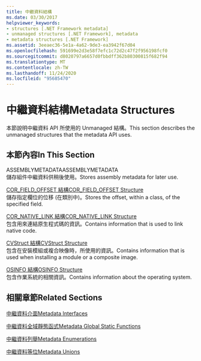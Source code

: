 ```yaml
---
title: 中繼資料結構
ms.date: 03/30/2017
helpviewer_keywords:
- structures [.NET Framework metadata]
- unmanaged structures [.NET Framework], metadata
- metadata structures [.NET Framework]
ms.assetid: 3eeaec36-5e1a-4a62-9de3-ea3942f67d04
ms.openlocfilehash: 591699e2d3e58f7efc1c72d2c47f2f956198fcf0
ms.sourcegitcommit: d8020797a6657d0fbbdff362b80300815f682f94
ms.translationtype: MT
ms.contentlocale: zh-TW
ms.lasthandoff: 11/24/2020
ms.locfileid: "95685470"
---
```

# <a name="metadata-structures"></a><span data-ttu-id="82564-102">中繼資料結構</span><span class="sxs-lookup"><span data-stu-id="82564-102">Metadata Structures</span></span>

<span data-ttu-id="82564-103">本節說明中繼資料 API 所使用的 Unmanaged 結構。</span><span class="sxs-lookup"><span data-stu-id="82564-103">This section describes the unmanaged structures that the metadata API uses.</span></span>  
  
## <a name="in-this-section"></a><span data-ttu-id="82564-104">本節內容</span><span class="sxs-lookup"><span data-stu-id="82564-104">In This Section</span></span>  

 <span data-ttu-id="82564-105">ASSEMBLYMETADATA</span><span class="sxs-lookup"><span data-stu-id="82564-105">ASSEMBLYMETADATA</span></span>  
 <span data-ttu-id="82564-106">儲存組件中繼資料供稍後使用。</span><span class="sxs-lookup"><span data-stu-id="82564-106">Stores assembly metadata for later use.</span></span>  
  
 [<span data-ttu-id="82564-107">COR_FIELD_OFFSET 結構</span><span class="sxs-lookup"><span data-stu-id="82564-107">COR_FIELD_OFFSET Structure</span></span>](cor-field-offset-structure.md)  
 <span data-ttu-id="82564-108">儲存指定欄位的位移 (在類別中)。</span><span class="sxs-lookup"><span data-stu-id="82564-108">Stores the offset, within a class, of the specified field.</span></span>  
  
 [<span data-ttu-id="82564-109">COR_NATIVE_LINK 結構</span><span class="sxs-lookup"><span data-stu-id="82564-109">COR_NATIVE_LINK Structure</span></span>](cor-native-link-structure.md)  
 <span data-ttu-id="82564-110">包含用來連結原生程式碼的資訊。</span><span class="sxs-lookup"><span data-stu-id="82564-110">Contains information that is used to link native code.</span></span>  
  
 [<span data-ttu-id="82564-111">CVStruct 結構</span><span class="sxs-lookup"><span data-stu-id="82564-111">CVStruct Structure</span></span>](cvstruct-structure.md)  
 <span data-ttu-id="82564-112">包含在安裝模組或複合映像時，所使用的資訊。</span><span class="sxs-lookup"><span data-stu-id="82564-112">Contains information that is used when installing a module or a composite image.</span></span>  
  
 [<span data-ttu-id="82564-113">OSINFO 結構</span><span class="sxs-lookup"><span data-stu-id="82564-113">OSINFO Structure</span></span>](osinfo-structure.md)  
 <span data-ttu-id="82564-114">包含作業系統的相關資訊。</span><span class="sxs-lookup"><span data-stu-id="82564-114">Contains information about the operating system.</span></span>  
  
## <a name="related-sections"></a><span data-ttu-id="82564-115">相關章節</span><span class="sxs-lookup"><span data-stu-id="82564-115">Related Sections</span></span>  

 [<span data-ttu-id="82564-116">中繼資料介面</span><span class="sxs-lookup"><span data-stu-id="82564-116">Metadata Interfaces</span></span>](metadata-interfaces.md)  
  
 [<span data-ttu-id="82564-117">中繼資料全域靜態函式</span><span class="sxs-lookup"><span data-stu-id="82564-117">Metadata Global Static Functions</span></span>](metadata-global-static-functions.md)  
  
 [<span data-ttu-id="82564-118">中繼資料列舉</span><span class="sxs-lookup"><span data-stu-id="82564-118">Metadata Enumerations</span></span>](metadata-enumerations.md)  
  
 [<span data-ttu-id="82564-119">中繼資料等位</span><span class="sxs-lookup"><span data-stu-id="82564-119">Metadata Unions</span></span>](metadata-unions.md)
